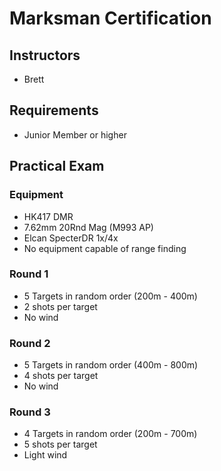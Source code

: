 # Marksman Certification

## Instructors

- Brett

## Requirements

- Junior Member or higher

## Practical Exam

### Equipment

- HK417 DMR
- 7.62mm 20Rnd Mag (M993 AP)
- Elcan SpecterDR 1x/4x
- No equipment capable of range finding

### Round 1

- 5 Targets in random order (200m - 400m)
- 2 shots per target
- No wind

### Round 2

- 5 Targets in random order (400m - 800m)
- 4 shots per target
- No wind

### Round 3

- 4 Targets in random order (200m - 700m)
- 5 shots per target
- Light wind
